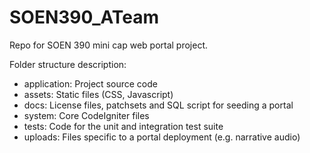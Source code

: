 SOEN390_ATeam
=============

Repo for SOEN 390 mini cap web portal project.

Folder structure description:
* application: Project source code
* assets: Static files (CSS, Javascript)
* docs: License files, patchsets and SQL script for seeding a portal
* system: Core CodeIgniter files
* tests: Code for the unit and integration test suite
* uploads: Files specific to a portal deployment (e.g. narrative audio)
